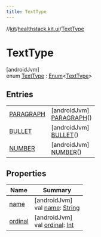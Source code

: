 ```yaml
---
title: TextType
---
```

//[kit](../../../index.html)/[healthstack.kit.ui](../index.html)/[TextType](index.html)



# TextType



[androidJvm]\
enum [TextType](index.html) : [Enum](https://kotlinlang.org/api/latest/jvm/stdlib/kotlin/-enum/index.html)&lt;[TextType](index.html)&gt;



## Entries


| | |
|---|---|
| [PARAGRAPH](-p-a-r-a-g-r-a-p-h/index.html) | [androidJvm]<br>[PARAGRAPH](-p-a-r-a-g-r-a-p-h/index.html)() |
| [BULLET](-b-u-l-l-e-t/index.html) | [androidJvm]<br>[BULLET](-b-u-l-l-e-t/index.html)() |
| [NUMBER](-n-u-m-b-e-r/index.html) | [androidJvm]<br>[NUMBER](-n-u-m-b-e-r/index.html)() |


## Properties


| Name | Summary |
|---|---|
| [name](-n-u-m-b-e-r/index.html#-372974862%2FProperties%2F-106109196) | [androidJvm]<br>val [name](-n-u-m-b-e-r/index.html#-372974862%2FProperties%2F-106109196): [String](https://kotlinlang.org/api/latest/jvm/stdlib/kotlin/-string/index.html) |
| [ordinal](-n-u-m-b-e-r/index.html#-739389684%2FProperties%2F-106109196) | [androidJvm]<br>val [ordinal](-n-u-m-b-e-r/index.html#-739389684%2FProperties%2F-106109196): [Int](https://kotlinlang.org/api/latest/jvm/stdlib/kotlin/-int/index.html) |

